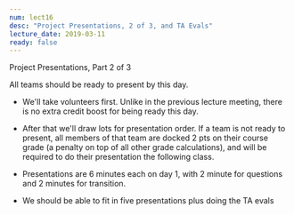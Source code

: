 ```yaml
---
num: lect16
desc: "Project Presentations, 2 of 3, and TA Evals"
lecture_date: 2019-03-11
ready: false
---
```



Project Presentations, Part 2 of 3

All teams should be ready to present by this day.   

* We'll take volunteers first.   Unlike in the previous lecture meeting, there is no extra credit boost for being ready this day.
* After that we'll draw lots for presentation order.  If a team is not ready to present, all members of that team are docked 2 pts on their course grade (a penalty on top of all other grade calculations), and will be required to do their presentation the following class.

* Presentations are 6 minutes each on day 1, with 2 minute for questions and 2 minutes for transition. 
* We should be able to fit in five presentations plus doing the TA evals
